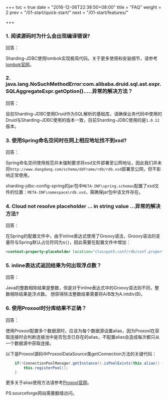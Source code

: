 +++
toc = true
date = "2016-12-06T22:38:50+08:00"
title = "FAQ"
weight = 2
prev = "/01-start/quick-start/"
next = "/01-start/features/"

+++

### 1. 阅读源码时为什么会出现编译错误?

回答：

Sharding-JDBC使用lombok实现极简代码。关于更多使用和安装细节，请参考[lombok官网](https://projectlombok.org/download.html)。

### 2. java.lang.NoSuchMethodError:com.alibaba.druid.sql.ast.expr.SQLAggregateExpr.getOption().....异常的解决方法？

回答：

目前Sharding-JDBC使用Druid作为SQL解析的基础库，请确保业务代码中使用的Druid与Sharding-JDBC使用的版本一致，目前Sharding-JDBC使用的是`1.0.12`版本。

### 3. 使用Spring命名空间时在网上相应地址找不到xsd?

回答：

Spring命名空间使用规范并未强制要求将xsd文件部署至公网地址，因此我们并未将`http://www.dangdang.com/schema/ddframe/rdb/rdb.xsd`部署至公网，但不影响正常使用。

sharding-jdbc-config-spring的jar包中`META-INF\spring.schemas`配置了xsd文件的位置：`META-INF\namespace\rdb.xsd`，需确保jar包中该文件存在。

### 4. Cloud not resolve placeholder ... in string value ...异常的解决方法?

回答：

在Spring的配置文件中，由于inline表达式使用了Groovy语法，Groovy语法的变量符与Spring默认占位符同为`${}`，因此需要在配置文件中增加：

```xml
<context:property-placeholder location="classpath:conf/rdb/conf.properties" ignore-unresolvable="true"/>
```

### 5. inline表达式返回结果为何出现浮点数？

回答：

Java的整数相除结果是整数，但是对于inline表达式中的Groovy语法则不同，整数相除结果是浮点数。
想获得除法整数结果需要将A/B改为A.intdiv(B)。


### 6. 使用Proxool时分库结果不正确？

回答：

使用Proxool配置多个数据源时，应该为每个数据源设置alias，因为Proxool在获取连接时会判断连接池中是否包含已存在的alias，不配置alias会造成每次都只从一个数据源中获取连接。

以下是Proxool源码中ProxoolDataSource类getConnection方法的关键代码：

```java
    if(!ConnectionPoolManager.getInstance().isPoolExists(this.alias)) {
        this.registerPool();
    }
```

更多关于alias使用方法请参考[Proxool官网](http://proxool.sourceforge.net/configure.html)。

PS:sourceforge网站需要翻墙访问。
